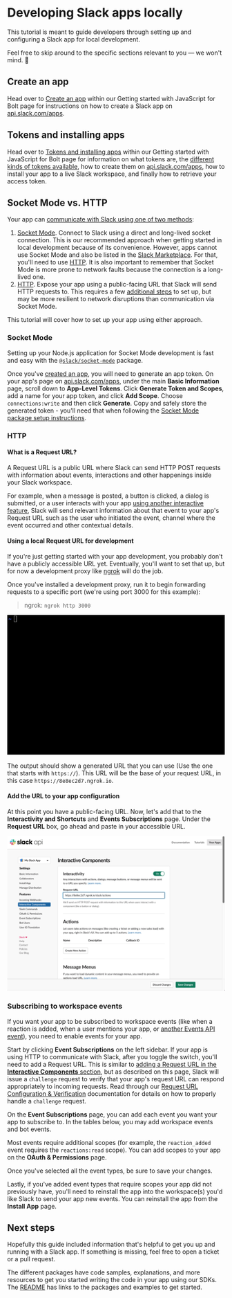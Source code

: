 # Developing Slack apps locally

This tutorial is meant to guide developers through setting up and configuring a Slack app for local development.

Feel free to skip around to the specific sections relevant to you — we won't mind. 🙂

## Create an app
Head over to [Create an app](/tools/bolt-js/getting-started#create-an-app) within our Getting started with JavaScript for Bolt page for instructions on how to create a Slack app on [api.slack.com/apps](https://api.slack.com/apps).

## Tokens and installing apps
Head over to [Tokens and installing apps](/tools/bolt-js/getting-started#tokens-and-installing-apps) within our Getting started with JavaScript for Bolt page for information on what tokens are, the [different kinds of tokens available](/authentication/tokens), how to create them on [api.slack.com/apps](https://api.slack.com/apps), how to install your app to a live Slack workspace, and finally how to retrieve your access token.

## Socket Mode vs. HTTP
Your app can [communicate with Slack using one of two methods](/apis/events-api):

1. [Socket Mode](/apis/events-api/using-socket-mode). Connect to Slack using a direct and long-lived socket connection. This is our recommended approach when getting started in local development because of its convenience. However, apps cannot use Socket Mode and also be listed in the [Slack Marketplace](/slack-marketplace/distributing-your-app-in-the-slack-marketplace). For that, you'll need to use [HTTP](#http). It is also important to remember that Socket Mode is more prone to network faults because the connection is a long-lived one.
2. [HTTP](/apis/events-api/using-http-request-urls). Expose your app using a public-facing URL that Slack will send HTTP requests to. This requires a few [additional steps](/tools/bolt-js/tutorial/getting-started) to set up, but may be more resilient to network disruptions than communication via Socket Mode.

This tutorial will cover how to set up your app using either approach.

### Socket Mode

Setting up your Node.js application for Socket Mode development is fast and easy with the [`@slack/socket-mode`](/tools/node-slack-sdk/socket-mode) package.

Once you've [created an app](#create-an-app), you will need to generate an app token. On your app's page on [api.slack.com/apps](https://api.slack.com/apps), under the main **Basic Information** page, scroll down to **App-Level Tokens**. Click **Generate Token and Scopes**, add a name for your app token, and click **Add Scope**. Choose `connections:write` and then click **Generate**. Copy and safely store the generated token - you'll need that when following the [Socket Mode package setup instructions](../socket-mode).

### HTTP

#### What is a Request URL?
A Request URL is a public URL where Slack can send HTTP POST requests with information about events, interactions and other happenings inside your Slack workspace.

For example, when a message is posted, a button is clicked, a dialog is submitted, or a user interacts with your app [using another interactive feature](/interactivity), Slack will send relevant information about that event to your app's Request URL such as the user who initiated the event, channel where the event occurred and other contextual details.

#### Using a local Request URL for development
If you're just getting started with your app development, you probably don't have a publicly accessible URL yet. Eventually, you'll want to set that up, but for now a development proxy like [ngrok](https://ngrok.com/) will do the job.

Once you've installed a development proxy, run it to begin forwarding requests to a specific port (we're using port 3000 for this example):

> ngrok: `ngrok http 3000`

![Running ngrok](ngrok.gif "Running ngrok")

The output should show a generated URL that you can use (Use the one that starts with `https://`). This URL will be the base of your request URL, in this case `https://8e8ec2d7.ngrok.io`.

#### Add the URL to your app configuration
At this point you have a public-facing URL. Now, let's add that to the **Interactivity and Shortcuts** and **Events Subscriptions** page. Under the **Request URL** box, go ahead and paste in your accessible URL.

![Configuring a Request URL](request-url-config.png "Configuring a Request URL")

### Subscribing to workspace events
If you want your app to be subscribed to workspace events (like when a reaction is added, when a user mentions your app, or [another Events API event](/reference/events)), you need to enable events for your app.

Start by clicking **Event Subscriptions** on the left sidebar. If your app is using HTTP to communicate with Slack, after you toggle the switch, you'll need to add a Request URL. This is similar to [adding a Request URL in the **Interactive Components** section](#what-is-a-request-url), but as described on this page, Slack will issue a `challenge` request to verify that your app's request URL can respond appropriately to incoming requests. Read through our [Request URL Configuration & Verification](/apis/events-api#subscribing) documentation for details on how to properly handle a `challenge` request.

On the **Event Subscriptions** page, you can add each event you want your app to subscribe to. In the tables below, you may add workspace events and bot events.

Most events require additional scopes (for example, the `reaction_added` event requires the `reactions:read` scope). You can add scopes to your app on the **OAuth & Permissions** page.

Once you've selected all the event types, be sure to save your changes.

Lastly, if you've added event types that require scopes your app did not previously have, you'll need to reinstall the app into the workspace(s) you'd like Slack to send your app new events. You can reinstall the app from the **Install App** page.

## Next steps
Hopefully this guide included information that's helpful to get you up and running with a Slack app. If something is missing, feel free to open a ticket or a pull request.

The different packages have code samples, explanations, and more resources to get you started writing the code in your app using our SDKs. The [README](https://github.com/slackapi/node-slack-sdk) has links to the packages and examples to get started.
